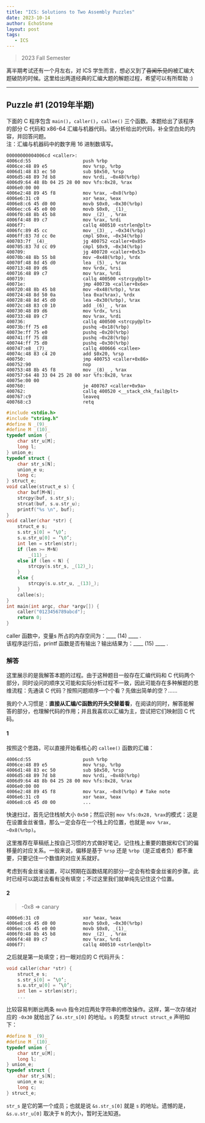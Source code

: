 ```yaml
---
title: "ICS: Solutions to Two Assembly Puzzles"
date: 2023-10-14
author: EchoStone
layout: post
tags:
   - ICS
---
```


> 2023 Fall Semester

离半期考试还有一个月左右，对 ICS 学生而言，想必又到了~~喜闻乐见的~~被汇编大题破防的时候。这里给出两道经典的汇编大题的解题过程，希望可以有所帮助 :)

---

## Puzzle #1 (2019年半期)

下面的 C 程序包含 `main()`，`caller()`，`callee()` 三个函数。本题给出了该程序的部分 C 代码和 x86-64 汇编与机器代码。请分析给出的代码，补全空白处的内容，并回答问题。 \
注：汇编与机器码中的数字用 16 进制数填写。
```x86asm
00000000004006cd <caller>:
4006cd:55                   push %rbp
4006ce:48 89 e5             mov %rsp, %rbp
4006d1:48 83 ec 50          sub $0x50, %rsp
4006d5:48 89 7d b8          mov %rdi, −0x48(%rbp)
4006d9:64 48 8b 04 25 28 00 mov %fs:0x28, %rax 
4006e0:00 00
4006e2:48 89 45 f8          mov %rax, −0x8(%rbp)
4006e6:31 c0                xor %eax, %eax
4006e8:c6 45 d0 00          movb $0x0, −0x30(%rbp)
4006ec:c6 45 e0 00          movb $0x0, _(1)_
4006f0:48 8b 45 b8          mov _(2)_ , %rax
4006f4:48 89 c7             mov %rax, %rdi
4006f7:                     callq 400510 <strlen@plt>
4006fc:89 45 cc             mov _(3)_ , −0x34(%rbp)
4006ff:83 7d cc 0e          cmpl $0xe, −0x34(%rbp)
400703:7f _(4)_             jg 400752 <caller+0x85>
400705:83 7d cc 09          cmpl $0x9, −0x34(%rbp)
400709:                     jg 400720 <caller+0x53>
40070b:48 8b 55 b8          mov −0x48(%rbp), %rdx
40070f:48 8d 45 d0          lea _(5)_ , %rax
400713:48 89 d6             mov %rdx, %rsi
400716:48 89 c7             mov %rax, %rdi
400719:                     callq 400500 <strcpy@plt>
40071e:                     jmp 40073b <caller+0x6e>
400720:48 8b 45 b8          mov −0x48(%rbp), %rax
400724:48 8d 50 0a          lea 0xa(%rax), %rdx
400728:48 8d 45 d0          lea −0x30(%rbp), %rax
40072c:48 83 c0 10          add _(6)_ , %rax
400730:48 89 d6             mov %rdx, %rsi
400733:48 89 c7             mov %rax, %rdi
400736:                     callq 400500 <strcpy@plt>
40073b:ff 75 e8             pushq −0x18(%rbp)
40073e:ff 75 e0             pushq −0x20(%rbp)
400741:ff 75 d8             pushq −0x28(%rbp)
400744:ff 75 d0             pushq −0x30(%rbp)
400747:e8 _(7)_             callq 400666 <callee>
40074c:48 83 c4 20          add $0x20, %rsp
400750:                     jmp 400753 <caller+0x86>
400752:90                   nop
400753:48 8b 45 f8          mov _(8)_ , %rax
400757:64 48 33 04 25 28 00 xor %fs:0x28, %rax 
40075e:00 00
400760:                     je 400767 <caller+0x9a>
400762:                     callq 400520 <__stack_chk_fail@plt>
400767:c9                   leaveq 
400768:c3                   retq
```

```c
#include <stdio.h> 
#include "string.h" 
#define N _(9)_ 
#define M _(10)_
typedef union { 
    char str_u[M];
    long l; 
} union_e;
typedef struct {
    char str_s[N];
    union_e u;
    long c;
} struct_e;
void callee(struct_e s) {
    char buf[M+N];
    strcpy(buf, s.str_s);
    strcat(buf, s.u.str_u);
    printf("%s \n", buf);
}
void caller(char *str) {
    struct_e s;
    s.str_s[0] = ’\0’;
    s.u.str_u[0] = ’\0’;
    int len = strlen(str);
    if (len >= M+N)
        _(11)_;
    else if (len < N) {
        strcpy(s.str_s, _(12)_);
    }
    else {
        strcpy(s.u.str_u, _(13)_);
    }
    callee(s);
}
int main(int argc, char *argv[]) {
    caller("0123456789abcd");
    return 0;
}
```
caller 函数中，变量s 所占的内存空间为：____ (14) ____ .\
该程序运行后，printf 函数是否有输出？输出结果为：____ (15) ____ .

### 解答

这里展示的是我解答本题的过程。由于这种题目一般存在汇编代码和 C 代码两个部分，同时设问的顺序又可能和实际分析过程不一致，因此可能存在多种解题的思维流程：先通读 C 代码？按照问题顺序一个个看？先做出简单的空？……

我的个人习惯是：**直接从汇编/C函数的开头交替着看**，在阅读的同时，解答能解答的部分，也理解代码的作用；并且我喜欢以汇编为主，尝试把它们映射回 C 代码。

#### 1

按照这个思路，可以直接开始看核心的 `callee()` 函数的汇编：

```x86asm
4006cd:55                   push %rbp
4006ce:48 89 e5             mov %rsp, %rbp
4006d1:48 83 ec 50          sub $0x50, %rsp
4006d5:48 89 7d b8          mov %rdi, −0x48(%rbp)
4006d9:64 48 8b 04 25 28 00 mov %fs:0x28, %rax 
4006e0:00 00
4006e2:48 89 45 f8          mov %rax, −0x8(%rbp) # Take note
4006e6:31 c0                xor %eax, %eax
4006e8:c6 45 d0 00          ...
```

快速扫过，首先记住栈帧大小 `0x50`；然后识别 `mov %fs:0x28, %rax`的模式：这是在设置金丝雀值，那么一定会存在一个栈上的位置，也就是 `mov %rax, −0x8(%rbp)`。

这里推荐在草稿纸上按自己习惯的方式做好笔记，记住栈上重要的数据和它们的偏移量的对应关系。一般来说，偏移是基于 `%rsp` 还是 `%rbp`（是正或者负）都不重要，只要记住一个数值的对应关系就好。

考虑到有金丝雀设置，可以预期在函数结尾的部分一定会有检查金丝雀的步骤。此时已经可以跳过去看有没有填空；不过这里我们就单纯先记住这个位置。

#### 2
> -0x8 => canary

```x86asm
4006e6:31 c0                xor %eax, %eax
4006e8:c6 45 d0 00          movb $0x0, −0x30(%rbp)
4006ec:c6 45 e0 00          movb $0x0, _(1)_
4006f0:48 8b 45 b8          mov _(2)_ , %rax
4006f4:48 89 c7             mov %rax, %rdi
4006f7:                     callq 400510 <strlen@plt>
```

之后就是第一处填空；扫一眼对应的 C 代码开头：

```c
void caller(char *str) {
    struct_e s;
    s.str_s[0] = ’\0’;
    s.u.str_u[0] = ’\0’;
    int len = strlen(str);
    ...
```

比较容易判断出两条 `movb` 指令对应两处字符串的修改操作。这样，第一次存储对应的 `-0x30` 就给出了 `&s.str_s[0]` 的地址。`s` 的类型 `struct struct_e` 声明如下：

```c
#define N _(9)_ 
#define M _(10)_
typedef union { 
    char str_u[M];
    long l; 
} union_e;
typedef struct {
    char str_s[N];
    union_e u;
    long c;
} struct_e;
```

`str_s` 是它的第一个成员；也就是说 `&s.str_s[0]` 就是 `s` 的地址。遗憾的是，`&s.u.str_u[0]` 取决于 `N` 的大小，暂时无法知道。